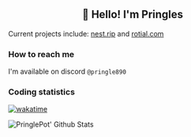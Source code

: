 
<h2 align="center">👋 Hello! I'm Pringles</h1>


Current projects include: [nest.rip](https://nest.rip) and [rotial.com](https://rotial.com)

### How to reach me

I'm available on discord `@pringle890`

### Coding statistics
[![wakatime](https://wakatime.com/badge/user/abd317df-612e-44b4-8787-15db7b574b2f.svg)](https://wakatime.com/@abd317df-612e-44b4-8787-15db7b574b2f)

![PringlePot' Github Stats](https://github-readme-stats.vercel.app/api?username=PringlePot&show_icons=true&theme=dark&count_private=true)
